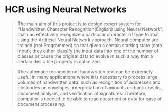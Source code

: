 # HCR using Neural Networks



> The main aim of this project is to design expert system for “Handwritten Character Recognition(English) using Neural Network”. that can effectively recognize a particular character of type format using the Artificial Neural Network approach. Neural computer are trained (not Programmed) so that given a certain starting state (data input); they either classify the input data into one of the number of classes or cause the original data to evolve in such a way that a certain desirable property is optimized.

> The automatic recognition of handwritten text can be extremely useful in many applications where it is necessary to process large volumes of handwritten data, such as recognition of addresses and postcodes on envelopes, interpretation of amounts on bank checks, document analysis, and verification of signatures. Therefore, computer is needed to be able to read document or data for ease of document processing.

